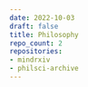 ```yaml
---
date: 2022-10-03
draft: false
title: Philosophy
repo_count: 2
repositories:
- mindrxiv
- philsci-archive
---
```



